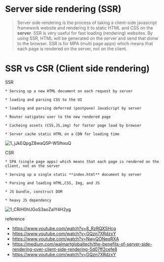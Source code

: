 # Server side rendering (SSR) 
> Server side rendering is the process of taking a client-side javascript framework website and rendering it to static HTML and CSS on the **server**. 
SSR is very useful for fast loading (rendering) websites. By using SSR, HTML will be generated on the server and send that donw to the browser. SSR is 
for MPA (multi page apps) which means that each page is rendered on the server, not on the client. 


# SSR vs CSR (Client side rendering) 

SSR 

    * Serving up a new HTML document on each request by server
    
    * loading and parsing CSS to the UI
   
    * loading and parsing deferred (postpone) JavaScript by server
    
    * Router natigates user to the new rendered page
    
    * Cacheing assets (CSS,JS,img) for faster page load by browser
    
    * Server cache static HTML on a CDN for loading time

![1_jJkEQpgZ8waQ5P-W5lhxuQ](https://user-images.githubusercontent.com/45092135/141682701-57d84dfa-f90c-4974-bdc3-ac62e86cb8af.png)

CSR

    * SPA (single page apps) which means that each page is rendered on the client, not on the server
 
    * Serving up a single static **index.html** document by server

    * Parsing and loading HTML,CSS, Img, and JS 

    * JS bundle, construct DOM 
 
    * heavy JS dependency 

![1_CRiH0hUGoS3aoZaIY4H2yg](https://user-images.githubusercontent.com/45092135/141682696-ecaa9850-c3e9-4aff-9b3e-2bb8d966bd82.png)


    
reference
* https://www.youtube.com/watch?v=8_RzRQXSHcg
* https://www.youtube.com/watch?v=GQzn7XRdzxY
* https://www.youtube.com/watch?v=NwyQONeqRXA
* https://medium.com/walmartglobaltech/the-benefits-of-server-side-rendering-over-client-side-rendering-5d07ff2cefe8
* https://www.youtube.com/watch?v=GQzn7XRdzxY
